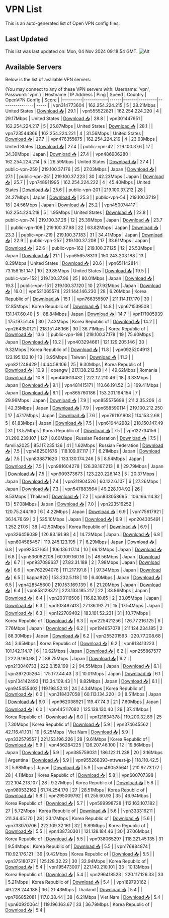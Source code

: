 # VPN List

This is an auto-generated list of Open VPN config files.

## Last Updated

This list was last updated on: Mon, 04 Nov 2024 09:18:54 GMT.
![Alt](https://repobeats.axiom.co/api/embed/186b98318ef1479477931607c1ad7d823f12451f.svg "Repobeats analytics image")

## Available Servers

Below is the list of available VPN servers:

(You may connect to any of these VPN servers with: Username: 'vpn', Password: 'vpn'.)
| Hostname | IP Address | Ping | Speed | Country | OpenVPN Config | Score |
|----------|------------|------|-------|---------|----------------| ----- |
| vpn314773604 | 162.254.224.215 | 5 | 28.21Mbps | United States | [Download 📥](./configs/server_0_US.ovpn) | 29.1 |
| vpn555522821 | 162.254.224.220 | 4 | 29.17Mbps | United States | [Download 📥](./configs/server_1_US.ovpn) | 28.8 |
| vpn301447651 | 162.254.224.217 | 5 | 25.87Mbps | United States | [Download 📥](./configs/server_2_US.ovpn) | 28.1 |
| vpn723544366 | 162.254.224.221 | 4 | 31.56Mbps | United States | [Download 📥](./configs/server_3_US.ovpn) | 27.7 |
| vpn476355675 | 162.254.224.219 | 4 | 23.93Mbps | United States | [Download 📥](./configs/server_4_US.ovpn) | 27.4 |
| public-vpn-42 | 219.100.37.6 | 17 | 34.39Mbps | Japan | [Download 📥](./configs/server_5_JP.ovpn) | 27.4 |
| vpn486906280 | 162.254.224.214 | 5 | 26.59Mbps | United States | [Download 📥](./configs/server_6_US.ovpn) | 27.4 |
| public-vpn-259 | 219.100.37.176 | 25 | 27.03Mbps | Japan | [Download 📥](./configs/server_7_JP.ovpn) | 27.1 |
| public-vpn-251 | 219.100.37.223 | 30 | 42.23Mbps | Japan | [Download 📥](./configs/server_8_JP.ovpn) | 25.7 |
| vpn748911995 | 162.254.224.222 | 4 | 45.40Mbps | United States | [Download 📥](./configs/server_9_US.ovpn) | 25.6 |
| public-vpn-201 | 219.100.37.212 | 28 | 24.27Mbps | Japan | [Download 📥](./configs/server_10_JP.ovpn) | 25.3 |
| public-vpn-54 | 219.100.37.19 | 18 | 24.56Mbps | Japan | [Download 📥](./configs/server_11_JP.ovpn) | 25.2 |
| vpn450074417 | 162.254.224.218 | 5 | 1.95Mbps | United States | [Download 📥](./configs/server_12_US.ovpn) | 23.8 |
| public-vpn-74 | 219.100.37.26 | 12 | 25.39Mbps | Japan | [Download 📥](./configs/server_13_JP.ovpn) | 23.7 |
| public-vpn-108 | 219.100.37.98 | 22 | 63.82Mbps | Japan | [Download 📥](./configs/server_14_JP.ovpn) | 23.3 |
| public-vpn-219 | 219.100.37.183 | 31 | 34.41Mbps | Japan | [Download 📥](./configs/server_15_JP.ovpn) | 22.9 |
| public-vpn-257 | 219.100.37.208 | 17 | 33.61Mbps | Japan | [Download 📥](./configs/server_16_JP.ovpn) | 22.6 |
| public-vpn-162 | 219.100.37.125 | 12 | 25.53Mbps | Japan | [Download 📥](./configs/server_17_JP.ovpn) | 21.1 |
| vpn656578313 | 150.243.203.188 | 13 | 8.29Mbps | United States | [Download 📥](./configs/server_18_US.ovpn) | 20.6 |
| vpn651142814 | 73.158.151.147 | 10 | 29.85Mbps | United States | [Download 📥](./configs/server_19_US.ovpn) | 19.5 |
| public-vpn-152 | 219.100.37.96 | 25 | 80.01Mbps | Japan | [Download 📥](./configs/server_20_JP.ovpn) | 19.3 |
| public-vpn-151 | 219.100.37.120 | 10 | 27.92Mbps | Japan | [Download 📥](./configs/server_21_JP.ovpn) | 16.0 |
| vpn521065574 | 221.144.146.230 | 28 | 6.26Mbps | Korea Republic of | [Download 📥](./configs/server_22_KR.ovpn) | 15.1 |
| vpn766355507 | 211.114.117.170 | 30 | 12.85Mbps | Korea Republic of | [Download 📥](./configs/server_23_KR.ovpn) | 14.8 |
| vpn671539508 | 131.147.60.40 | 5 | 88.84Mbps | Japan | [Download 📥](./configs/server_24_JP.ovpn) | 14.7 |
| vpn171005939 | 175.197.51.46 | 30 | 7.43Mbps | Korea Republic of | [Download 📥](./configs/server_25_KR.ovpn) | 14.2 |
| vpn264350121 | 218.151.48.166 | 30 | 36.71Mbps | Korea Republic of | [Download 📥](./configs/server_26_KR.ovpn) | 13.6 |
| public-vpn-198 | 219.100.37.178 | 19 | 75.60Mbps | Japan | [Download 📥](./configs/server_27_JP.ovpn) | 13.2 |
| vpn403294661 | 121.129.205.146 | 30 | 9.32Mbps | Korea Republic of | [Download 📥](./configs/server_28_KR.ovpn) | 11.8 |
| vpn0925204913 | 123.195.133.10 | 13 | 3.95Mbps | Taiwan | [Download 📥](./configs/server_29_TW.ovpn) | 11.3 |
| vpn821248429 | 14.44.58.106 | 25 | 9.30Mbps | Korea Republic of | [Download 📥](./configs/server_30_KR.ovpn) | 10.9 |
| opengw | 217.138.212.58 | 4 | 49.62Mbps | Romania | [Download 📥](./configs/server_31_RO.ovpn) | 10.8 |
| vpn440613432 | 222.12.210.46 | 18 | 3.33Mbps | Japan | [Download 📥](./configs/server_32_JP.ovpn) | 9.1 |
| vpn481415171 | 110.66.191.52 | 3 | 169.41Mbps | Japan | [Download 📥](./configs/server_33_JP.ovpn) | 8.1 |
| vpn865760186 | 153.201.194.154 | 7 | 29.96Mbps | Japan | [Download 📥](./configs/server_34_JP.ovpn) | 7.9 |
| vpn855575699 | 211.2.35.206 | 4 | 42.35Mbps | Japan | [Download 📥](./configs/server_35_JP.ovpn) | 7.9 |
| vpn658590114 | 219.100.212.250 | 17 | 47.17Mbps | Japan | [Download 📥](./configs/server_36_JP.ovpn) | 7.6 |
| vpn761101908 | 114.153.2.68 | 5 | 61.83Mbps | Japan | [Download 📥](./configs/server_37_JP.ovpn) | 7.5 |
| vpn616442982 | 218.150.147.49 | 31 | 13.57Mbps | Korea Republic of | [Download 📥](./configs/server_38_KR.ovpn) | 7.5 |
| vpn122734156 | 31.200.239.107 | 127 | 8.60Mbps | Russian Federation | [Download 📥](./configs/server_39_RU.ovpn) | 7.5 |
| familia2025 | 85.117.235.136 | 41 | 1.62Mbps | Russian Federation | [Download 📥](./configs/server_40_RU.ovpn) | 7.5 |
| vpn482501676 | 118.109.97.117 | 7 | 6.21Mbps | Japan | [Download 📥](./configs/server_41_JP.ovpn) | 7.5 |
| vpn838871620 | 133.130.174.246 | 5 | 8.54Mbps | Japan | [Download 📥](./configs/server_42_JP.ovpn) | 7.5 |
| vpn981604278 | 126.38.167.213 | 8 | 29.79Mbps | Japan | [Download 📥](./configs/server_43_JP.ovpn) | 7.5 |
| vpn909373673 | 123.220.226.143 | 5 | 20.37Mbps | Japan | [Download 📥](./configs/server_44_JP.ovpn) | 7.4 |
| vpn311904526 | 60.122.6.107 | 6 | 27.26Mbps | Japan | [Download 📥](./configs/server_45_JP.ovpn) | 7.3 |
| vpn547883564 | 49.228.104.92 | 26 | 8.53Mbps | Thailand | [Download 📥](./configs/server_46_TH.ovpn) | 7.2 |
| vpn833058695 | 106.166.114.82 | 13 | 57.08Mbps | Japan | [Download 📥](./configs/server_47_JP.ovpn) | 7.0 |
| vpn223516252 | 120.75.244.190 | 6 | 4.22Mbps | Japan | [Download 📥](./configs/server_48_JP.ovpn) | 6.9 |
| vpn175617921 | 36.14.76.69 | 3 | 535.10Mbps | Japan | [Download 📥](./configs/server_49_JP.ovpn) | 6.9 |
| vpn204305491 | 1.252.217.6 | 38 | 42.50Mbps | Korea Republic of | [Download 📥](./configs/server_50_KR.ovpn) | 6.9 |
| vpn326459039 | 126.83.191.98 | 4 | 14.72Mbps | Japan | [Download 📥](./configs/server_51_JP.ovpn) | 6.8 |
| vpn604585457 | 119.245.123.195 | 7 | 6.29Mbps | Japan | [Download 📥](./configs/server_52_JP.ovpn) | 6.8 |
| vpn925471651 | 106.136.117.14 | 10 | 66.12Mbps | Japan | [Download 📥](./configs/server_53_JP.ovpn) | 6.8 |
| vpn536082208 | 60.109.160.16 | 5 | 48.56Mbps | Japan | [Download 📥](./configs/server_54_JP.ovpn) | 6.7 |
| vpn937089637 | 27.83.31.189 | 2 | 7.98Mbps | Japan | [Download 📥](./configs/server_55_JP.ovpn) | 6.6 |
| vpn762294076 | 111.217.191.8 | 1 | 97.34Mbps | Japan | [Download 📥](./configs/server_56_JP.ovpn) | 6.5 |
| kappa820 | 153.232.5.118 | 10 | 6.40Mbps | Japan | [Download 📥](./configs/server_57_JP.ovpn) | 6.5 |
| vpn428545600 | 210.153.169.139 | 6 | 21.20Mbps | Japan | [Download 📥](./configs/server_58_JP.ovpn) | 6.4 |
| vpn858129372 | 223.133.185.217 | 22 | 33.86Mbps | Japan | [Download 📥](./configs/server_59_JP.ovpn) | 6.4 |
| vpn203116506 | 116.82.10.65 | 2 | 33.05Mbps | Japan | [Download 📥](./configs/server_60_JP.ovpn) | 6.3 |
| vpn103487413 | 27.136.192.71 | 15 | 17.54Mbps | Japan | [Download 📥](./configs/server_61_JP.ovpn) | 6.3 |
| vpn122709402 | 183.101.52.231 | 31 | 10.77Mbps | Korea Republic of | [Download 📥](./configs/server_62_KR.ovpn) | 6.3 |
| vpn225421256 | 126.77.216.125 | 6 | 7.76Mbps | Japan | [Download 📥](./configs/server_63_JP.ovpn) | 6.2 |
| vpn194657078 | 211.124.234.185 | 2 | 88.30Mbps | Japan | [Download 📥](./configs/server_64_JP.ovpn) | 6.2 |
| vpn255201593 | 220.77.208.68 | 34 | 3.65Mbps | Korea Republic of | [Download 📥](./configs/server_65_KR.ovpn) | 6.2 |
| vpn913413223 | 101.142.114.17 | 6 | 10.62Mbps | Japan | [Download 📥](./configs/server_66_JP.ovpn) | 6.2 |
| vpn255867577 | 222.9.180.98 | 7 | 88.75Mbps | Japan | [Download 📥](./configs/server_67_JP.ovpn) | 6.2 |
| vpn213040733 | 222.0.159.199 | 2 | 94.55Mbps | Japan | [Download 📥](./configs/server_68_JP.ovpn) | 6.1 |
| vpn397205264 | 175.177.44.43 | 3 | 10.01Mbps | Japan | [Download 📥](./configs/server_69_JP.ovpn) | 6.1 |
| vpn134142493 | 113.34.109.43 | 1 | 9.82Mbps | Japan | [Download 📥](./configs/server_70_JP.ovpn) | 6.1 |
| vpn945455402 | 119.198.52.13 | 24 | 4.34Mbps | Korea Republic of | [Download 📥](./configs/server_71_KR.ovpn) | 6.0 |
| vpn318437058 | 60.113.134.220 | 3 | 8.51Mbps | Japan | [Download 📥](./configs/server_72_JP.ovpn) | 6.0 |
| vpn962038921 | 119.47.74.3 | 21 | 7.60Mbps | Japan | [Download 📥](./configs/server_73_JP.ovpn) | 6.0 |
| vpn445117082 | 125.138.130.40 | 29 | 37.41Mbps | Korea Republic of | [Download 📥](./configs/server_74_KR.ovpn) | 6.0 |
| vpn121834378 | 119.200.32.89 | 25 | 7.30Mbps | Korea Republic of | [Download 📥](./configs/server_75_KR.ovpn) | 5.9 |
| vpn374645562 | 42.116.41.101 | 19 | 6.25Mbps | Viet Nam | [Download 📥](./configs/server_76_VN.ovpn) | 5.9 |
| vpn332579557 | 221.153.196.226 | 28 | 9.61Mbps | Korea Republic of | [Download 📥](./configs/server_77_KR.ovpn) | 5.9 |
| vpn456284225 | 126.207.46.100 | 12 | 19.86Mbps | Japan | [Download 📥](./configs/server_78_JP.ovpn) | 5.9 |
| vpn385759031 | 186.122.11.238 | 20 | 3.16Mbps | Argentina | [Download 📥](./configs/server_79_AR.ovpn) | 5.9 |
| vpn955268393-nttwest-jp | 118.110.42.5 | 3 | 5.68Mbps | Japan | [Download 📥](./configs/server_80_JP.ovpn) | 5.9 |
| vpn490535641 | 210.97.73.177 | 28 | 4.11Mbps | Korea Republic of | [Download 📥](./configs/server_81_KR.ovpn) | 5.8 |
| vpn600707398 | 222.104.213.107 | 28 | 9.27Mbps | Korea Republic of | [Download 📥](./configs/server_82_KR.ovpn) | 5.8 |
| vpn989532162 | 61.74.254.170 | 27 | 28.51Mbps | Korea Republic of | [Download 📥](./configs/server_83_KR.ovpn) | 5.8 |
| vpn295009792 | 61.255.60.93 | 35 | 46.94Mbps | Korea Republic of | [Download 📥](./configs/server_84_KR.ovpn) | 5.7 |
| vpn599998728 | 112.163.107.182 | 27 | 5.72Mbps | Korea Republic of | [Download 📥](./configs/server_85_KR.ovpn) | 5.6 |
| vpn333316211 | 211.34.45.170 | 28 | 23.17Mbps | Korea Republic of | [Download 📥](./configs/server_86_KR.ovpn) | 5.6 |
| vpn733070706 | 222.109.32.161 | 32 | 9.89Mbps | Korea Republic of | [Download 📥](./configs/server_87_KR.ovpn) | 5.5 |
| vpn438730301 | 121.138.184.46 | 30 | 37.06Mbps | Korea Republic of | [Download 📥](./configs/server_88_KR.ovpn) | 5.5 |
| vpn938065297 | 118.221.45.135 | 31 | 9.54Mbps | Korea Republic of | [Download 📥](./configs/server_89_KR.ovpn) | 5.5 |
| vpn176884874 | 110.92.176.121 | 39 | 9.42Mbps | Korea Republic of | [Download 📥](./configs/server_90_KR.ovpn) | 5.5 |
| vpn375180727 | 125.128.32.22 | 30 | 32.94Mbps | Korea Republic of | [Download 📥](./configs/server_91_KR.ovpn) | 5.4 |
| vpn195473007 | 221.140.210.101 | 33 | 10.13Mbps | Korea Republic of | [Download 📥](./configs/server_92_KR.ovpn) | 5.4 |
| vpn296418523 | 220.117.126.33 | 33 | 5.21Mbps | Korea Republic of | [Download 📥](./configs/server_93_KR.ovpn) | 5.4 |
| vpn189793162 | 49.228.244.188 | 36 | 21.43Mbps | Thailand | [Download 📥](./configs/server_94_TH.ovpn) | 5.4 |
| vpn766852081 | 117.0.38.44 | 38 | 6.21Mbps | Viet Nam | [Download 📥](./configs/server_95_VN.ovpn) | 5.4 |
| vpn609200641 | 119.196.163.67 | 33 | 36.79Mbps | Korea Republic of | [Download 📥](./configs/server_96_KR.ovpn) | 5.4 |
